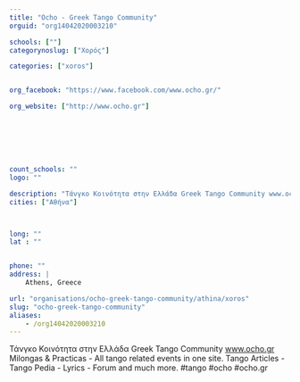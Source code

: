 ```yaml
---
title: "Ocho - Greek Tango Community"
orguid: "org14042020003210"

schools: [""]
categorynoslug: ["Χορός"]

categories: ["xoros"]


org_facebook: "https://www.facebook.com/www.ocho.gr/"

org_website: ["http://www.ocho.gr"]







count_schools: ""
logo: ""

description: "Τάνγκο Κοινότητα στην Ελλάδα Greek Tango Community www.ocho.gr Milongas &amp; Practicas - All tango related events in one site. Tango Articles - Tango Pedia - Lyrics - Forum and much more. #tango #ocho #ocho.gr"
cities: ["Αθήνα"]



long: ""
lat : ""


phone: ""
address: |
    Athens, Greece

url: "organisations/ocho-greek-tango-community/athina/xoros"
slug: "ocho-greek-tango-community"
aliases:
    - /org14042020003210
---
```


Τάνγκο Κοινότητα στην Ελλάδα Greek Tango Community www.ocho.gr Milongas &amp; Practicas - All tango related events in one site. Tango Articles - Tango Pedia - Lyrics - Forum and much more. #tango #ocho #ocho.gr
